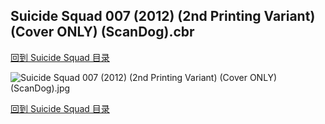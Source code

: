 ## Suicide Squad 007 (2012) (2nd Printing Variant) (Cover ONLY) (ScanDog).cbr


[回到 Suicide Squad 目录](https://github.com/alicewish/markdown/blob/master/series/Suicide-Squad.md)


![Suicide Squad 007 (2012) (2nd Printing Variant) (Cover ONLY) (ScanDog).jpg](https://wx1.sinaimg.cn/large/6a9fdecagy1fq348h6ugyj20zk1iw1kx.jpg)

[回到 Suicide Squad 目录](https://github.com/alicewish/markdown/blob/master/series/Suicide-Squad.md)


